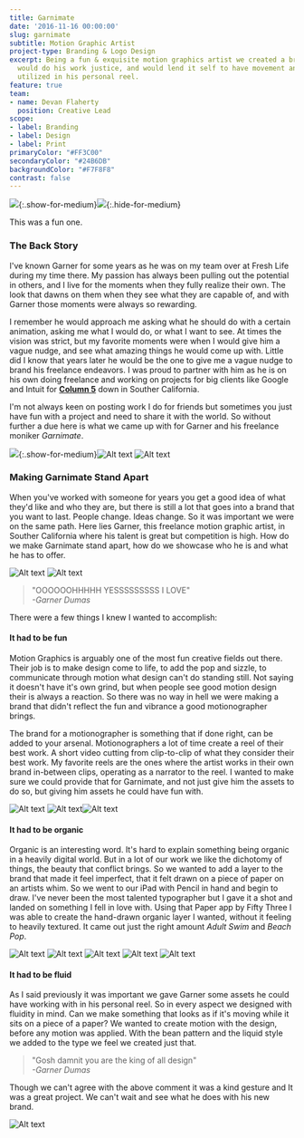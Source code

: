 ```yaml
---
title: Garnimate
date: '2016-11-16 00:00:00'
slug: garnimate
subtitle: Motion Graphic Artist
project-type: Branding & Logo Design
excerpt: Being a fun & exquisite motion graphics artist we created a brand we felt
  would do his work justice, and would lend it self to have movement and pop when
  utilized in his personal reel.
feature: true
team:
- name: Devan Flaherty
  position: Creative Lead
scope:
- label: Branding
- label: Design
- label: Print
primaryColor: "#FF3C00"
secondaryColor: "#24B6DB"
backgroundColor: "#F7F8F8"
contrast: false
---
```

![](http://media.saltagency.co/projects/garnimate/images/logo-site-top.png){:.show-for-medium}![](http://media.saltagency.co/projects/garnimate/images/panel-1-Left.png){:.hide-for-medium}

This was a fun one.

### The Back Story

I've known Garner for some years as he was on my team over at Fresh Life during my time there. My passion has always been pulling out the potential in others, and I live for the moments when they fully realize their own. The look that dawns on them when they see what they are capable of, and with Garner those moments were always so rewarding.

I remember he would approach me asking what he should do with a certain animation, asking me what I would do, or what I want to see. At times the vision was strict, but my favorite moments were when I would give him a vague nudge, and see what amazing things he would come up with. Little did I know that years later he would be the one to give me a vague nudge to brand his freelance endeavors. I was proud to partner with him as he is on his own doing freelance and working on projects for big clients like Google and Intuit for **[Column 5](https://www.columnfivemedia.com/)** down in Souther California.

I'm not always keen on posting work I do for friends but sometimes you just have fun with a project and need to share it with the world. So without further a due here is what we came up with for Garner and his freelance moniker _Garnimate_.

![](http://media.saltagency.co/projects/garnimate/images/panel-1-Left.png){:.show-for-medium}![Alt text](http://media.saltagency.co/projects/garnimate/images/panel-1-right.png) ![Alt text](http://media.saltagency.co/projects/garnimate/images/guide-right.png)

### Making Garnimate Stand Apart

When you've worked with someone for years you get a good idea of what they'd like and who they are, but there is still a lot that goes into a brand that you want to last. People change. Ideas change. So it was important we were on the same path. Here lies Garner, this freelance motion graphic artist, in Souther California where his talent is great but competition is high. How do we make Garnimate stand apart, how do we showcase who he is and what he has to offer.

![Alt text](http://media.saltagency.co/projects/garnimate/images/panel-2-left.png) ![Alt text](http://media.saltagency.co/projects/garnimate/images/panel-2-right.png)

> "OOOOOOHHHHH YESSSSSSSSS I LOVE"  
> _-Garner Dumas_

There were a few things I knew I wanted to accomplish:

#### It had to be fun

Motion Graphics is arguably one of the most fun creative fields out there. Their job is to make design come to life, to add the pop and sizzle, to communicate through motion what design can't do standing still. Not saying it doesn't have it's own grind, but when people see good motion design their is always a reaction. So there was no way in hell we were making a brand that didn't reflect the fun and vibrance a good motionographer brings.

The brand for a motionographer is something that if done right, can be added to your arsenal. Motionographers a lot of time create a reel of their best work. A short video cutting from clip-to-clip of what they consider their best work. My favorite reels are the ones where the artist works in their own brand in-between clips, operating as a narrator to the reel. I wanted to make sure we could provide that for Garnimate, and not just give him the assets to do so, but giving him assets he could have fun with.

![Alt text](http://media.saltagency.co/projects/garnimate/images/card-left.png) ![Alt text](http://media.saltagency.co/projects/garnimate/images/card-right.png)![Alt text](http://media.saltagency.co/projects/garnimate/images/panel-3-full.png)

#### It had to be organic

Organic is an interesting word. It's hard to explain something being organic in a heavily digital world. But in a lot of our work we like the dichotomy of things, the beauty that conflict brings. So we wanted to add a layer to the brand that made it feel imperfect, that it felt drawn on a piece of paper on an artists whim. So we went to our iPad with Pencil in hand and begin to draw. I've never been the most talented typographer but I gave it a shot and landed on something I fell in love with. Using that Paper app by Fifty Three I was able to create the hand-drawn organic layer I wanted, without it feeling to heavily textured. It came out just the right amount _Adult Swim_ and _Beach Pop_.

![Alt text](http://media.saltagency.co/projects/garnimate/images/iPhone-1.png) ![Alt text](http://media.saltagency.co/projects/garnimate/images/iPhone-2.png) ![Alt text](http://media.saltagency.co/projects/garnimate/images/iPhone-3.png) ![Alt text](http://media.saltagency.co/projects/garnimate/images/iPhone-4.png) ![Alt text](http://media.saltagency.co/projects/garnimate/images/iPhone-6.png)

#### It had to be fluid

As I said previously it was important we gave Garner some assets he could have working with in his personal reel. So in every aspect we designed with fluidity in mind. Can we make something that looks as if it's moving while it sits on a piece of a paper? We wanted to create motion with the design, before any motion was applied. With the bean pattern and the liquid style we added to the type we feel we created just that.

> "Gosh damnit you are the king of all design"  
> _-Garner Dumas_

Though we can't agree with the above comment it was a kind gesture and It was a great project. We can't wait and see what he does with his new brand.

![Alt text](http://media.saltagency.co/projects/garnimate/images/panel-4-full.png)